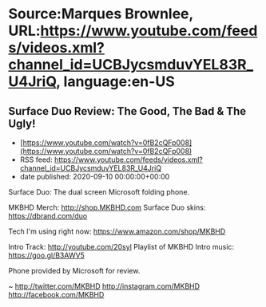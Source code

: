# Source:Marques Brownlee, URL:https://www.youtube.com/feeds/videos.xml?channel_id=UCBJycsmduvYEL83R_U4JriQ, language:en-US

## Surface Duo Review: The Good, The Bad & The Ugly!
 - [https://www.youtube.com/watch?v=0fB2cQFp008](https://www.youtube.com/watch?v=0fB2cQFp008)
 - RSS feed: https://www.youtube.com/feeds/videos.xml?channel_id=UCBJycsmduvYEL83R_U4JriQ
 - date published: 2020-09-10 00:00:00+00:00

Surface Duo: The dual screen Microsoft folding phone.

MKBHD Merch: http://shop.MKBHD.com
Surface Duo skins: https://dbrand.com/duo

Tech I'm using right now: https://www.amazon.com/shop/MKBHD

Intro Track: http://youtube.com/20syl
Playlist of MKBHD Intro music: https://goo.gl/B3AWV5

Phone provided by Microsoft for review.

~
http://twitter.com/MKBHD
http://instagram.com/MKBHD
http://facebook.com/MKBHD

